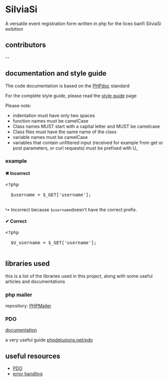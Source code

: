# SilviaSi
A versatile event registration form written in php
for the liceo banfi SilviaSi exibition

## contributors

--

## documentation and style guide
The code documentation is based on the [PHPdoc](http://manual.phpdoc.org/HTMLframesConverter/default/) standard


For the complete style guide, please read the [style guide](style-guide.md) page

Please note:
- indentation must have only two spaces
- function names must be camelCase
- Class names MUST start with a capital letter and MUST be camelcase
- Class files must have the same name of the class
- variable names must be camelCase
- variables that contain unfiltered input (received for example from get or post parameters, or curl requests)
  must be prefixed with U\_
### example

#### &#10006; Incorrect

<pre lang=php>
&lt;?php

  $username = $_GET['username'];

</pre>

&#8627; Incorrect because `$username`doesn't have the correct prefix.

#### &#10004; Correct

<pre lang=php>
&lt;?php

  $U_username = $_GET['username'];

</pre>

## libraries used

this is a list of the libraries used in this project, along with some useful articles and documentations

### php mailer

repository: [PHPMailer](https://github.com/PHPMailer/PHPMailer)

### PDO

[documentation](http://php.net/manual/en/book.pdo.php)

a very useful guide [phpdelusions.net/pdo](https://phpdelusions.net/pdo)

## useful resources

- [PDO](https://phpdelusions.net/pdo)
- [error handling](http://nyphp.org/PHundamentals/7_PHP-Error-Handling)

